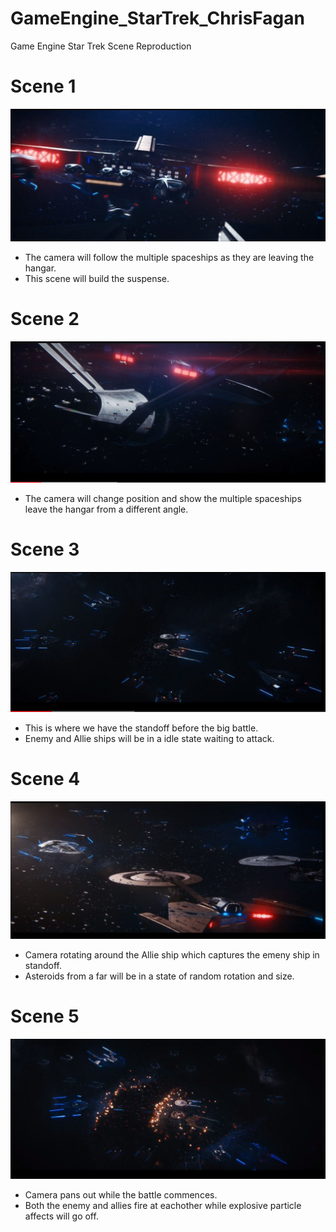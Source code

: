 # GameEngine_StarTrek_ChrisFagan
Game Engine Star Trek Scene Reproduction


Scene 1
=============

![Scene1](https://github.com/cfagan93/GameEngine_StarTrek_ChrisFagan/blob/master/StarTrekStoryBoard/Scene_1.JPG)

* The camera will follow the multiple spaceships as they are leaving the hangar.
* This scene will build the suspense.


Scene 2
=============

![Scene2](https://github.com/cfagan93/GameEngine_StarTrek_ChrisFagan/blob/master/StarTrekStoryBoard/Scene_2.JPG)
* The camera will change position and show the multiple spaceships leave the hangar from a different angle.


Scene 3
=============


![Scene3](https://github.com/cfagan93/GameEngine_StarTrek_ChrisFagan/blob/master/StarTrekStoryBoard/Scene_3.JPG)

* This is where we have the standoff before the big battle.
* Enemy and Allie ships will be in a idle state waiting to attack.


Scene 4
=============

![Scene4](https://github.com/cfagan93/GameEngine_StarTrek_ChrisFagan/blob/master/StarTrekStoryBoard/Scene_4.JPG)

* Camera rotating around the Allie ship which captures the emeny ship in standoff.
* Asteroids from a far will be in a state of random rotation and size.


Scene 5
=============

![Scene5](https://github.com/cfagan93/GameEngine_StarTrek_ChrisFagan/blob/master/StarTrekStoryBoard/Scene_5.JPG)

* Camera pans out while the battle commences.
* Both the enemy and allies fire at eachother while explosive particle affects will go off.